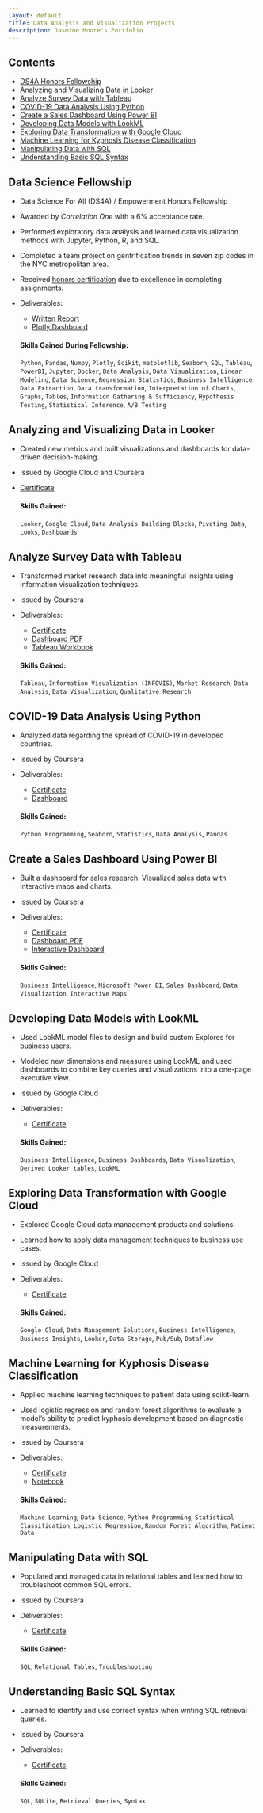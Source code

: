 ```yaml
---
layout: default
title: Data Analysis and Visualization Projects
description: Jasmine Moore's Portfolio
---
```


<!--[COVID-19](https://jasmine-shanay.github.io/portfolio/webfiles/img#covid-19-analysis-using-python/)-->
## Contents
  - [DS4A Honors Fellowship](http://jasmine-shanay.github.io/portfolio/webpages/data#data-science-fellowship)
  - [Analyzing and Visualizing Data in Looker](http://jasmine-shanay.github.io/portfolio/webpages/data#analyzing-and-visualizing-data-in-looker)
  - [Analyze Survey Data with Tableau](http://jasmine-shanay.github.io/portfolio/webpages/data#analyze-survey-data-with-tableau)
  - [COVID-19 Data Analysis Using Python](http://jasmine-shanay.github.io/portfolio/webpages/data#covid-19-data-analysis-using-python)
  - [Create a Sales Dashboard Using Power BI](http://jasmine-shanay.github.io/portfolio/webpages/data#create-a-sales-dashboard-using-power-bi)
  - [Developing Data Models with LookML](http://jasmine-shanay.github.io/portfolio/webpages/data#developing-data-models-with-lookml)
  - [Exploring Data Transformation with Google Cloud](http://jasmine-shanay.github.io/portfolio/webpages/data#exploring-data-transformation-with-google-cloud)
  - [Machine Learning for Kyphosis Disease Classification](http://jasmine-shanay.github.io/portfolio/webpages/data#machine-learning-for-kyphosis-disease-classification)
  - [Manipulating Data with SQL](http://jasmine-shanay.github.io/portfolio/webpages/data#manipulating-data-with-sql)
  - [Understanding Basic SQL Syntax](http://jasmine-shanay.github.io/portfolio/webpages/data#understanding-basic-sql-syntax)

## Data Science Fellowship
- Data Science For All (DS4A) / Empowerment Honors Fellowship
- Awarded by _Correlation One_ with a 6% acceptance rate.
- Performed exploratory data analysis and learned data visualization methods with Jupyter, Python, R, and SQL.
- Completed a team project on gentrification trends in seven zip codes in the NYC metropolitan area.
- Received [honors certification](https://www.credential.net/1413bc3f-9fd6-42a6-b06a-0c6f0c48ad10#gs.8x47o7) due to excellence in completing assignments.
- Deliverables:
  - [Written Report](https://acrobat.adobe.com/link/review?uri=urn:aaid:scds:US:bbc3e7a2-3153-31e0-aa51-414ec5bf3fc1)
  - [Plotly Dashboard](https://chart-studio.plotly.com/~jasmineshanay/39/dashboard/)

  #### Skills Gained During Fellowship:
  `Python`, `Pandas`, `Numpy`, `Plotly`, `Scikit`, `matplotlib`, `Seaborn`, `SQL`, `Tableau`, `PowerBI`, `Jupyter`, `Docker`, `Data Analysis`, `Data Visualization`, `Linear Modeling`, `Data Science`, `Regression`, `Statistics`, `Business Intelligence`, `Data Extraction`, `Data transformation`, `Interpretation of Charts`, `Graphs`, `Tables`, `Information Gathering & Sufficiency`, `Hypothesis Testing`, `Statistical Inference`, `A/B Testing`

## Analyzing and Visualizing Data in Looker
- Created new metrics and built visualizations and dashboards for data-driven decision-making.
- Issued by Google Cloud and Coursera
- [Certificate](https://coursera.org/share/d45931ce03106b870d9694326d193277)

  #### Skills Gained:
  `Looker`, `Google Cloud`, `Data Analysis Building Blocks`, `Pivoting Data`, `Looks`, `Dashboards`
  
## Analyze Survey Data with Tableau 
- Transformed market research data into meaningful insights using information visualization techniques.
- Issued by Coursera
- Deliverables:
  - [Certificate](https://coursera.org/share/fa70ae8a9cc33cd22f69d5854881a7fe)
  - [Dashboard PDF](http://github.com/jasmine-shanay/portfolio/webfiles/Tableau_Survey_Charts.pdf)
  - [Tableau Workbook](http://github.com/jasmine-shanay/portfolio/webfiles/Tableau_Survey_Data_Analysis.twbx)
 
  #### Skills Gained:
  `Tableau`, `Information Visualization (INFOVIS)`, `Market Research`, `Data Analysis`, `Data Visualization`, `Qualitative Research`

## COVID-19 Data Analysis Using Python
- Analyzed data regarding the spread of COVID-19 in developed countries.
- Issued by Coursera
- Deliverables:
  - [Certificate](https://coursera.org/share/4a2128b2560eba63648f41aa068fabf1)
  - [Dashboard](http://github.com/jasmine-shanay/portfolio/webfiles/COVID_Python_Analysis.ipynb)

  #### Skills Gained:
  `Python Programming`, `Seaborn`, `Statistics`, `Data Analysis`, `Pandas`

## Create a Sales Dashboard Using Power BI
- Built a dashboard for sales research. Visualized sales data with interactive maps and charts.
- Issued by Coursera
- Deliverables:
  - [Certificate](https://coursera.org/share/9db7b2270c90ff51eadb134d89d38315)
  - [Dashboard PDF](http://github.com/jasmine-shanay/portfolio/webfiles/Sales_Dashboard_2.pdf)
  - [Interactive Dashboard](../webfiles/Sales_Dashboard_2.pbix)

  #### Skills Gained:
  `Business Intelligence`, `Microsoft Power BI`, `Sales Dashboard`, `Data Visualization`, `Interactive Maps`

## Developing Data Models with LookML
- Used LookML model files to design and build custom Explores for business users.
- Modeled new dimensions and measures using LookML and used dashboards to combine key queries and visualizations into a one-page executive view.
- Issued by Google Cloud
- Deliverables:
  - [Certificate](https://coursera.org/share/a50bd88f34ad1108f6732eaa1318b07e)

  #### Skills Gained:
  `Business Intelligence`, `Business Dashboards`, `Data Visualization`, `Derived Looker tables`, `LookML`

## Exploring Data Transformation with Google Cloud
- Explored Google Cloud data management products and solutions.
- Learned how to apply data management techniques to business use cases.
- Issued by Google Cloud
- Deliverables:
  - [Certificate](https://coursera.org/share/a086edef99e51fd5b837dc10b617777f)

  #### Skills Gained:
  `Google Cloud`, `Data Management Solutions`, `Business Intelligence`, `Business Insights`, `Looker`, `Data Storage`, `Pub/Sub`, `Dataflow`

## Machine Learning for Kyphosis Disease Classification
- Applied machine learning techniques to patient data using scikit-learn.
- Used logistic regression and random forest algorithms to evaluate a model’s ability to predict kyphosis development based on diagnostic measurements.
- Issued by Coursera
- Deliverables:
  - [Certificate](https://coursera.org/share/d17c1545e6fc6b13d0d105600479df85)
  - [Notebook](http://github.com/jasmine-shanay/portfolio/webfiles/Machine_Learning_Kyphosis.ipynb)

  #### Skills Gained:
  `Machine Learning`, `Data Science`, `Python Programming`, `Statistical Classification`, `Logistic Regression`, `Random Forest Algorithm`, `Patient Data`

## Manipulating Data with SQL
- Populated and managed data in relational tables and learned how to troubleshoot common SQL errors. 
- Issued by Coursera
- Deliverables:
  - [Certificate](https://coursera.org/share/404c18a5bc0bdb10a51f3f7755d1e831)

  #### Skills Gained:
  `SQL`, `Relational Tables`, `Troubleshooting`
  
## Understanding Basic SQL Syntax
- Learned to identify and use correct syntax when writing SQL retrieval queries.
- Issued by Coursera
- Deliverables:
  - [Certificate](https://coursera.org/share/524cfc5ad56db01238048debf6cb4be7)

  #### Skills Gained:
  `SQL`, `SQLite`, `Retrieval Queries`, `Syntax`

